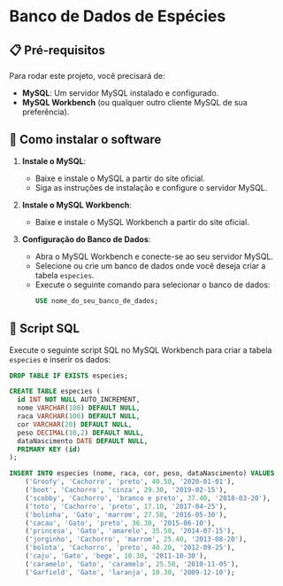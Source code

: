 # Banco de Dados de Espécies

## 📋 Pré-requisitos

Para rodar este projeto, você precisará de:

- **MySQL**: Um servidor MySQL instalado e configurado.
- **MySQL Workbench** (ou qualquer outro cliente MySQL de sua preferência).

## 🔧 Como instalar o software

1. **Instale o MySQL**:
   - Baixe e instale o MySQL a partir do site oficial.
   - Siga as instruções de instalação e configure o servidor MySQL.

2. **Instale o MySQL Workbench**:
   - Baixe e instale o MySQL Workbench a partir do site oficial.

3. **Configuração do Banco de Dados**:
   - Abra o MySQL Workbench e conecte-se ao seu servidor MySQL.
   - Selecione ou crie um banco de dados onde você deseja criar a tabela `especies`.
   - Execute o seguinte comando para selecionar o banco de dados:
     ```sql
     USE nome_do_seu_banco_de_dados;
     ```

## 📝 Script SQL

Execute o seguinte script SQL no MySQL Workbench para criar a tabela `especies` e inserir os dados:

```sql
DROP TABLE IF EXISTS especies;

CREATE TABLE especies (
  id INT NOT NULL AUTO_INCREMENT,
  nome VARCHAR(100) DEFAULT NULL,
  raca VARCHAR(100) DEFAULT NULL,
  cor VARCHAR(20) DEFAULT NULL,
  peso DECIMAL(10,2) DEFAULT NULL,
  dataNascimento DATE DEFAULT NULL,
  PRIMARY KEY (id)
);

INSERT INTO especies (nome, raca, cor, peso, dataNascimento) VALUES
    ('Groofy', 'Cachorro', 'preto', 40.50, '2020-01-01'),
    ('boot', 'Cachorro', 'cinza', 29.30, '2019-02-15'),
    ('scobby', 'Cachorro', 'branco e preto', 37.40, '2018-03-20'),
    ('toto', 'Cachorro', 'preto', 17.10, '2017-04-25'),
    ('bolinha', 'Gato', 'marrom', 27.50, '2016-05-30'),
    ('cacau', 'Gato', 'preto', 36.30, '2015-06-10'),
    ('princesa', 'Gato', 'amarelo', 35.50, '2014-07-15'),
    ('jorginho', 'Cachorro', 'marrom', 25.40, '2013-08-20'),
    ('bolota', 'Cachorro', 'preto', 40.20, '2012-09-25'),
    ('caju', 'Gato', 'bege', 10.30, '2011-10-30'),
    ('caramelo', 'Gato', 'caramelo', 25.50, '2010-11-05'),
    ('Garfield', 'Gato', 'laranja', 10.30, '2009-12-10');
